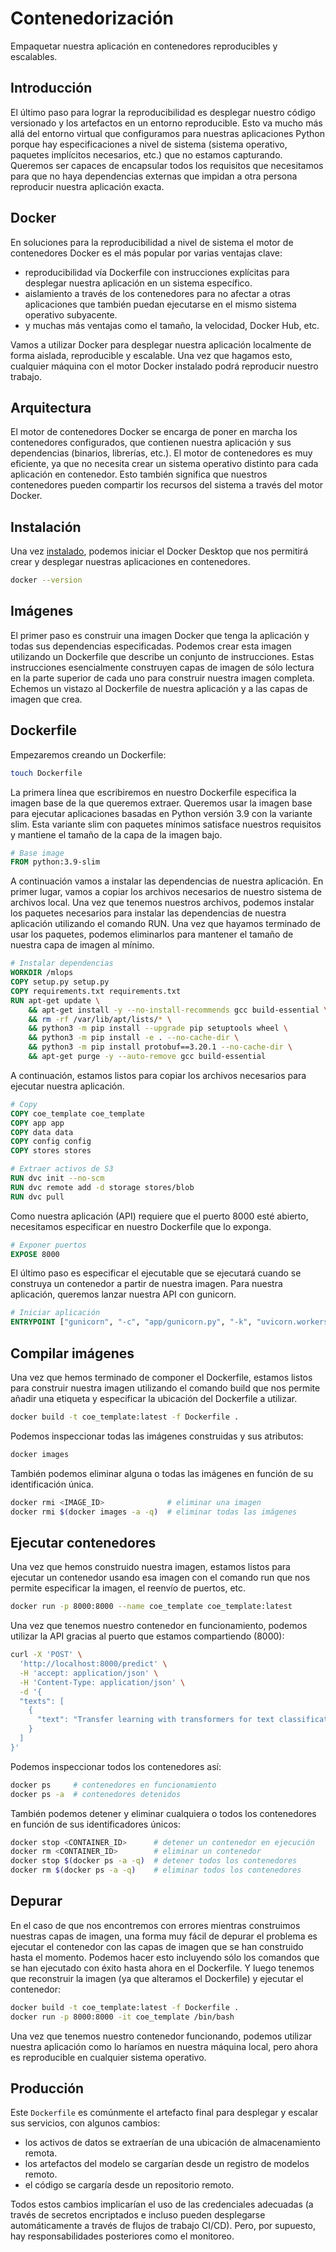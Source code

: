 # Contenedorización

Empaquetar nuestra aplicación en contenedores reproducibles y escalables.

## Introducción

El último paso para lograr la reproducibilidad es desplegar nuestro código versionado y los artefactos en un entorno reproducible.
Esto va mucho más allá del entorno virtual que configuramos para nuestras aplicaciones Python porque hay especificaciones a nivel de sistema (sistema operativo, paquetes implícitos necesarios, etc.)
que no estamos capturando.
Queremos ser capaces de encapsular todos los requisitos que necesitamos para que no haya dependencias externas que impidan a otra persona reproducir nuestra aplicación exacta.

## Docker

En soluciones para la reproducibilidad a nivel de sistema el motor de contenedores Docker es el más popular por varias ventajas clave:

* reproducibilidad vía Dockerfile con instrucciones explícitas para desplegar nuestra aplicación en un sistema específico.
* aislamiento a través de los contenedores para no afectar a otras aplicaciones que también puedan ejecutarse en el mismo sistema operativo subyacente.
* y muchas más ventajas como el tamaño, la velocidad, Docker Hub, etc.

Vamos a utilizar Docker para desplegar nuestra aplicación localmente de forma aislada, reproducible y escalable.
Una vez que hagamos esto, cualquier máquina con el motor Docker instalado podrá reproducir nuestro trabajo.

## Arquitectura

El motor de contenedores Docker se encarga de poner en marcha los contenedores configurados, que contienen nuestra aplicación y sus dependencias (binarios, librerías, etc.).
El motor de contenedores es muy eficiente, ya que no necesita crear un sistema operativo distinto para cada aplicación en contenedor.
Esto también significa que nuestros contenedores pueden compartir los recursos del sistema a través del motor Docker.

## Instalación

Una vez [instalado](https://docs.docker.com/get-docker/), podemos iniciar el Docker Desktop que nos permitirá crear y desplegar nuestras aplicaciones en contenedores.

```bash
docker --version
```

## Imágenes

El primer paso es construir una imagen Docker que tenga la aplicación y todas sus dependencias especificadas.
Podemos crear esta imagen utilizando un Dockerfile que describe un conjunto de instrucciones.
Estas instrucciones esencialmente construyen capas de imagen de sólo lectura en la parte superior de cada uno para construir nuestra imagen completa.
Echemos un vistazo al Dockerfile de nuestra aplicación y a las capas de imagen que crea.

## Dockerfile

Empezaremos creando un Dockerfile:

```bash
touch Dockerfile
```

La primera línea que escribiremos en nuestro Dockerfile especifica la imagen base de la que queremos extraer.
Queremos usar la imagen base para ejecutar aplicaciones basadas en Python versión 3.9 con la variante slim.
Esta variante slim con paquetes mínimos satisface nuestros requisitos y mantiene el tamaño de la capa de la imagen bajo.

```dockerfile
# Base image
FROM python:3.9-slim
```

A continuación vamos a instalar las dependencias de nuestra aplicación. En primer lugar, vamos a copiar los archivos necesarios de nuestro sistema de archivos local.
Una vez que tenemos nuestros archivos, podemos instalar los paquetes necesarios para instalar las dependencias de nuestra aplicación utilizando el comando RUN.
Una vez que hayamos terminado de usar los paquetes, podemos eliminarlos para mantener el tamaño de nuestra capa de imagen al mínimo.

```dockerfile
# Instalar dependencias
WORKDIR /mlops
COPY setup.py setup.py
COPY requirements.txt requirements.txt
RUN apt-get update \
    && apt-get install -y --no-install-recommends gcc build-essential \
    && rm -rf /var/lib/apt/lists/* \
    && python3 -m pip install --upgrade pip setuptools wheel \
    && python3 -m pip install -e . --no-cache-dir \
    && python3 -m pip install protobuf==3.20.1 --no-cache-dir \
    && apt-get purge -y --auto-remove gcc build-essential
```

A continuación, estamos listos para copiar los archivos necesarios para ejecutar nuestra aplicación.

```dockerfile
# Copy
COPY coe_template coe_template
COPY app app
COPY data data
COPY config config
COPY stores stores

# Extraer activos de S3
RUN dvc init --no-scm
RUN dvc remote add -d storage stores/blob
RUN dvc pull
```

Como nuestra aplicación (API) requiere que el puerto 8000 esté abierto, necesitamos especificar en nuestro Dockerfile que lo exponga.

```dockerfile
# Exponer puertos
EXPOSE 8000
```

El último paso es especificar el ejecutable que se ejecutará cuando se construya un contenedor a partir de nuestra imagen.
Para nuestra aplicación, queremos lanzar nuestra API con gunicorn.

```dockerfile
# Iniciar aplicación
ENTRYPOINT ["gunicorn", "-c", "app/gunicorn.py", "-k", "uvicorn.workers.UvicornWorker", "app.api:app"]
```

## Compilar imágenes

Una vez que hemos terminado de componer el Dockerfile, estamos listos para construir nuestra imagen utilizando el comando build que nos permite añadir una etiqueta
y especificar la ubicación del Dockerfile a utilizar.

```bash
docker build -t coe_template:latest -f Dockerfile .
```

Podemos inspeccionar todas las imágenes construidas y sus atributos:

```bash
docker images
```

También podemos eliminar alguna o todas las imágenes en función de su identificación única.

```bash
docker rmi <IMAGE_ID>              # eliminar una imagen
docker rmi $(docker images -a -q)  # eliminar todas las imágenes
```

## Ejecutar contenedores

Una vez que hemos construido nuestra imagen, estamos listos para ejecutar un contenedor usando esa imagen con el comando run que nos permite especificar la imagen, el reenvío de puertos, etc.

```bash
docker run -p 8000:8000 --name coe_template coe_template:latest
```

Una vez que tenemos nuestro contenedor en funcionamiento, podemos utilizar la API gracias al puerto que estamos compartiendo (8000):

```bash
curl -X 'POST' \
  'http://localhost:8000/predict' \
  -H 'accept: application/json' \
  -H 'Content-Type: application/json' \
  -d '{
  "texts": [
    {
      "text": "Transfer learning with transformers for text classification."
    }
  ]
}'
```

Podemos inspeccionar todos los contenedores así:

```bash
docker ps     # contenedores en funcionamiento
docker ps -a  # contenedores detenidos
```

También podemos detener y eliminar cualquiera o todos los contenedores en función de sus identificadores únicos:

```bash
docker stop <CONTAINER_ID>      # detener un contenedor en ejecución
docker rm <CONTAINER_ID>        # eliminar un contenedor
docker stop $(docker ps -a -q)  # detener todos los contenedores
docker rm $(docker ps -a -q)    # eliminar todos los contenedores
```

## Depurar

En el caso de que nos encontremos con errores mientras construimos nuestras capas de imagen, una forma muy fácil de depurar el problema
es ejecutar el contenedor con las capas de imagen que se han construido hasta el momento.
Podemos hacer esto incluyendo sólo los comandos que se han ejecutado con éxito hasta ahora en el Dockerfile.
Y luego tenemos que reconstruir la imagen (ya que alteramos el Dockerfile) y ejecutar el contenedor:

```bash
docker build -t coe_template:latest -f Dockerfile .
docker run -p 8000:8000 -it coe_template /bin/bash
```

Una vez que tenemos nuestro contenedor funcionando, podemos utilizar nuestra aplicación como lo haríamos en nuestra máquina local, pero ahora es reproducible en cualquier sistema operativo.

## Producción

Este `Dockerfile` es comúnmente el artefacto final para desplegar y escalar sus servicios, con algunos cambios:

* los activos de datos se extraerían de una ubicación de almacenamiento remota.
* los artefactos del modelo se cargarían desde un registro de modelos remoto.
* el código se cargaría desde un repositorio remoto.

Todos estos cambios implicarían el uso de las credenciales adecuadas (a través de secretos encriptados e incluso pueden desplegarse automáticamente a través de flujos de trabajo CI/CD).
Pero, por supuesto, hay responsabilidades posteriores como el monitoreo.
